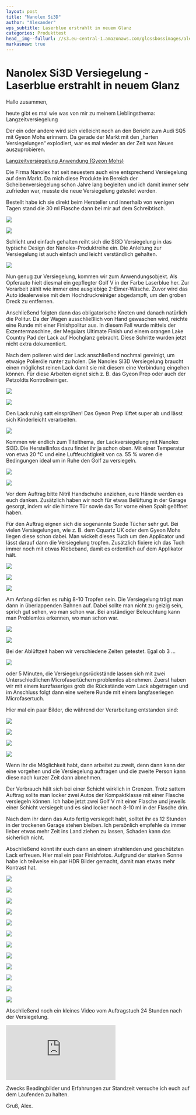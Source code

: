 ```yaml
---
layout: post
title: "Nanolex Si3D"
author: "Alexander"
wps_subtitle: Laserblue erstrahlt in neuem Glanz
categories: Produkttest
head__img--fullurl: //s3.eu-central-1.amazonaws.com/glossbossimages/alex/nanolexsi3d/7.JPG
markasnew: true
---
```

# Nanolex Si3D Versiegelung - Laserblue erstrahlt in neuem Glanz

Hallo zusammen,

heute gibt es mal wie was von mir zu meinem Lieblingsthema: Langzeitversiegelung
 
Der ein oder andere wird sich vielleicht noch an den Bericht zum Audi SQ5 mit Gyeon Mohs erinnern. Da gerade der Markt mit den „harten Versiegelungen“ explodiert, war es mal wieder an der Zeit was Neues auszuprobieren.

[Langzeitversiegelung Anwendung (Gyeon Mohs)](https://glossboss.de/allgemein/langzeitversiegelung-anwendung-gyeon-mohs)

Die Firma Nanolex hat seit neuestem auch eine entsprechend Versiegelung auf dem Markt. Da mich diese Produkte im Bereich der Scheibenversiegelung schon Jahre lang begleiten und ich damit immer sehr zufrieden war, musste die neue Versiegelung getestet werden.

Bestellt habe ich sie direkt beim Hersteller und innerhalb von wenigen Tagen stand die 30 ml Flasche dann bei mir auf dem Schreibtisch.

![](//s3.eu-central-1.amazonaws.com/glossbossimages/alex/nanolexsi3d/1.jpg)

![](//s3.eu-central-1.amazonaws.com/glossbossimages/alex/nanolexsi3d/2.jpg)

Schlicht und einfach gehalten reiht sich die SI3D Versiegelung in das typische Design der Nanolex-Produktreihe ein. Die Anleitung zur Versiegelung ist auch einfach und leicht verständlich gehalten.

![](//s3.eu-central-1.amazonaws.com/glossbossimages/alex/nanolexsi3d/2a.jpg)

Nun genug zur Versiegelung, kommen wir zum Anwendungsobjekt. Als Opferauto hielt diesmal ein gepflegter Golf V in der Farbe Laserblue her. Zur Vorarbeit zählt wie immer eine ausgiebige 2-Eimer-Wäsche. Zuvor wird das Auto idealerweise mit dem Hochdruckreiniger abgedampft, um den groben Dreck zu entfernen. 

Anschließend folgten dann das obligatorische Kneten und danach natürlich die Politur. Da der Wagen ausschließlich von Hand gewaschen wird, reichte eine Runde mit einer Finishpolitur aus. In diesem Fall wurde mittels der Exzentermaschine, der Meguiars Ultimate Finish und einem orangen Lake Country Pad der Lack auf Hochglanz gebracht. Diese Schritte wurden jetzt nicht extra dokumentiert.

Nach dem polieren wird der Lack anschließend nochmal gereinigt, um etwaige Polieröle runter zu holen. Die Nanolex SI3D Versiegelung braucht einen möglichst reinen Lack damit sie mit diesem eine Verbindung eingehen können. Für diese Arbeiten eignet sich z. B. das Gyeon Prep oder auch der Petzoldts Kontrollreiniger.

![](//s3.eu-central-1.amazonaws.com/glossbossimages/alex/nanolexsi3d/3.JPG)

![](//s3.eu-central-1.amazonaws.com/glossbossimages/alex/nanolexsi3d/4.jpg)

Den Lack ruhig satt einsprühen! Das Gyeon Prep lüftet super ab und lässt sich Kinderleicht verarbeiten.

![](//s3.eu-central-1.amazonaws.com/glossbossimages/alex/nanolexsi3d/5.JPG)
 
Kommen wir endlich zum Titelthema, der Lackversiegelung mit Nanolex SI3D. Die Herstellinfos dazu findet ihr ja schon oben. Mit einer Temperatur von etwa 20 °C und eine Luftfeuchtigkeit von ca. 55 % waren die Bedingungen ideal um in Ruhe den Golf zu versiegeln.

![](//s3.eu-central-1.amazonaws.com/glossbossimages/alex/nanolexsi3d/6.JPG)

![](//s3.eu-central-1.amazonaws.com/glossbossimages/alex/nanolexsi3d/7.JPG)
 
Vor dem Auftrag bitte Nitril Handschuhe anziehen, eure Hände werden es euch danken. Zusätzlich haben wir noch für etwas Belüftung in der Garage gesorgt, indem wir die hintere Tür sowie das Tor vorne einen Spalt geöffnet haben.
 
Für den Auftrag eignen sich die sogenannte Suede Tücher sehr gut. Bei vielen Versiegelungen, wie z. B. dem Cquartz UK oder dem Gyeon Mohs liegen diese schon dabei. Man wickelt dieses Tuch um den Applicator und lässt darauf dann die Versiegelung tropfen. Zusätzlich fixiere ich das Tuch immer noch mit etwas Klebeband, damit es ordentlich auf dem Applikator hält. 

![](//s3.eu-central-1.amazonaws.com/glossbossimages/alex/nanolexsi3d/8.jpg)

![](//s3.eu-central-1.amazonaws.com/glossbossimages/alex/nanolexsi3d/9.JPG)

![](//s3.eu-central-1.amazonaws.com/glossbossimages/alex/nanolexsi3d/10.JPG)

Am Anfang dürfen es ruhig 8-10 Tropfen sein. Die Versiegelung trägt man dann in überlappenden Bahnen auf. Dabei sollte man nicht zu geizig sein, sprich gut sehen, wo man schon war. Bei anständiger Beleuchtung kann man Problemlos erkennen, wo man schon war.

![](//s3.eu-central-1.amazonaws.com/glossbossimages/alex/nanolexsi3d/11.JPG)

![](//s3.eu-central-1.amazonaws.com/glossbossimages/alex/nanolexsi3d/12.JPG)

Bei der Ablüftzeit haben wir verschiedene Zeiten getestet. Egal ob 3 …

![](//s3.eu-central-1.amazonaws.com/glossbossimages/alex/nanolexsi3d/13.JPG)

oder 5 Minuten, die Versiegelungsrückstände lassen sich mit zwei Unterschiedlichen Microfasertüchern problemlos abnehmen. Zuerst haben wir mit einem kurzfaseriges grob die Rückstände vom Lack abgetragen und im Anschluss folgt dann eine weitere Runde mit einem langfaseriegen Microfasertuch.

Hier mal ein paar Bilder, die während der Verarbeitung entstanden sind:

![](//s3.eu-central-1.amazonaws.com/glossbossimages/alex/nanolexsi3d/14.JPG)

![](//s3.eu-central-1.amazonaws.com/glossbossimages/alex/nanolexsi3d/15.JPG)

![](//s3.eu-central-1.amazonaws.com/glossbossimages/alex/nanolexsi3d/16.JPG)

![](//s3.eu-central-1.amazonaws.com/glossbossimages/alex/nanolexsi3d/17.JPG)

Wenn ihr die Möglichkeit habt, dann arbeitet zu zweit, denn dann kann der eine vorgehen und die Versiegelung auftragen und die zweite Person kann diese nach kurzer Zeit dann abnehmen.

Der Verbrauch hält sich bei einer Schicht wirklich in Grenzen. Trotz sattem Auftrag sollte man locker zwei Autos der Kompaktklasse mit einer Flasche versiegeln können.
Ich habe jetzt zwei Golf V mit einer Flasche und jeweils einer Schicht versiegelt und es sind locker noch 8-10 ml in der Flasche drin.
 
Nach dem ihr dann das Auto fertig versiegelt habt, solltet ihr es 12 Stunden in der trockenen Garage stehen bleiben. Ich persönlich empfehle da immer lieber etwas mehr Zeit ins Land ziehen zu lassen, Schaden kann das sicherlich nicht.

Abschließend könnt ihr euch dann an einem strahlenden und geschützten Lack erfreuen. Hier mal ein paar Finishfotos. Aufgrund der starken Sonne habe ich teilweise ein par HDR Bilder gemacht, damit man etwas mehr Kontrast hat.

![](//s3.eu-central-1.amazonaws.com/glossbossimages/alex/nanolexsi3d/18.JPG)

![](//s3.eu-central-1.amazonaws.com/glossbossimages/alex/nanolexsi3d/19.JPG)

![](//s3.eu-central-1.amazonaws.com/glossbossimages/alex/nanolexsi3d/20.JPG)

![](//s3.eu-central-1.amazonaws.com/glossbossimages/alex/nanolexsi3d/21.jpg)

![](//s3.eu-central-1.amazonaws.com/glossbossimages/alex/nanolexsi3d/22.jpg)

![](//s3.eu-central-1.amazonaws.com/glossbossimages/alex/nanolexsi3d/23.jpg)

![](//s3.eu-central-1.amazonaws.com/glossbossimages/alex/nanolexsi3d/24.JPG)

![](//s3.eu-central-1.amazonaws.com/glossbossimages/alex/nanolexsi3d/24a.JPG)

![](//s3.eu-central-1.amazonaws.com/glossbossimages/alex/nanolexsi3d/25.JPG)

![](//s3.eu-central-1.amazonaws.com/glossbossimages/alex/nanolexsi3d/26.JPG)

![](//s3.eu-central-1.amazonaws.com/glossbossimages/alex/nanolexsi3d/27.JPG)

![](//s3.eu-central-1.amazonaws.com/glossbossimages/alex/nanolexsi3d/28.JPG)

Abschließend noch ein kleines Video vom Auftragstuch 24 Stunden nach der Versiegelung. 

<iframe class="content--video" src="https://www.youtube.com/embed/HttPltpJjio" frameborder="0" allowfullscreen></iframe>

Zwecks Beadingbilder und Erfahrungen zur Standzeit versuche ich euch auf dem Laufenden zu halten. 

Gruß, Alex.



